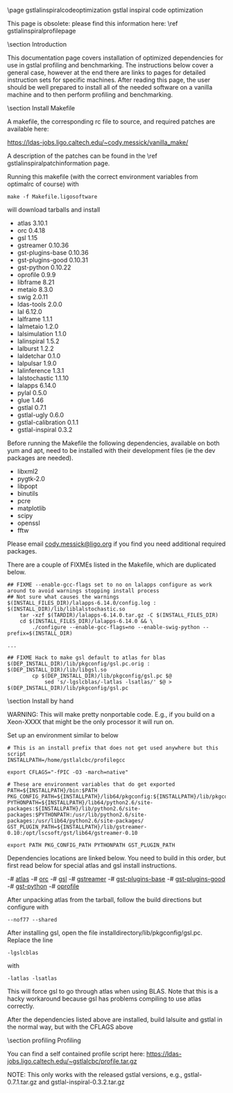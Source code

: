 \page gstlalinspiralcodeoptimization gstlal inspiral code optimization

This page is obsolete: please find this information here: \ref gstlalinspiralprofilepage

\section Introduction

This documentation page covers installation of optimized dependencies for use in gstlal profiling and benchmarking.  The instructions below cover a general case, however at the end there are links to pages for detailed instruction sets for specific machines.  After reading this page, the user should be well prepared to install all of the needed software on a vanilla machine and to then perform profiling and benchmarking.

\section Install Makefile

A makefile, the corresponding rc file to source, and required patches are available here:

https://ldas-jobs.ligo.caltech.edu/~cody.messick/vanilla_make/

A description of the patches can be found in the \ref gstlalinspiralpatchinformation page. 

Running this makefile (with the correct environment variables from optimalrc of course) with 

	make -f Makefile.ligosoftware

will download tarballs and install 

 - atlas 3.10.1
 - orc 0.4.18
 - gsl 1.15
 - gstreamer 0.10.36
 - gst-plugins-base 0.10.36
 - gst-plugins-good 0.10.31
 - gst-python 0.10.22
 - oprofile 0.9.9
 - libframe 8.21
 - metaio 8.3.0
 - swig 2.0.11
 - ldas-tools 2.0.0
 - lal 6.12.0
 - lalframe 1.1.1
 - lalmetaio 1.2.0
 - lalsimulation 1.1.0
 - lalinspiral 1.5.2
 - lalburst 1.2.2
 - laldetchar 0.1.0
 - lalpulsar 1.9.0
 - lalinference 1.3.1
 - lalstochastic 1.1.10
 - lalapps 6.14.0
 - pylal 0.5.0
 - glue 1.46
 - gstlal 0.7.1
 - gstlal-ugly 0.6.0
 - gstlal-calibration 0.1.1
 - gstlal-inspiral 0.3.2

Before running the Makefile the following dependencies, available on both yum and apt, need to be installed with their development files (ie the dev packages are needed).

 - libxml2
 - pygtk-2.0
 - libpopt
 - binutils
 - pcre
 - matplotlib
 - scipy
 - openssl
 - fftw

Please email cody.messick@ligo.org if you find you need additional required packages.

There are a couple of FIXMEs listed in the Makefile, which are duplicated below.

	## FIXME --enable-gcc-flags set to no on lalapps configure as work around to avoid warnings stopping install process
	## Not sure what causes the warnings
	$(INSTALL_FILES_DIR)/lalapps-6.14.0/config.log : $(INSTALL_DIR)/lib/liblalstochastic.so
		tar -xzf $(TARDIR)/lalapps-6.14.0.tar.gz -C $(INSTALL_FILES_DIR)
		cd $(INSTALL_FILES_DIR)/lalapps-6.14.0 && \
			./configure --enable-gcc-flags=no --enable-swig-python --prefix=$(INSTALL_DIR)

	...

	## FIXME Hack to make gsl default to atlas for blas
	$(DEP_INSTALL_DIR)/lib/pkgconfig/gsl.pc.orig : $(DEP_INSTALL_DIR)/lib/libgsl.so
			cp $(DEP_INSTALL_DIR)/lib/pkgconfig/gsl.pc $@ 
				sed 's/-lgslcblas/-latlas -lsatlas/' $@ > $(DEP_INSTALL_DIR)/lib/pkgconfig/gsl.pc

\section Install by hand

WARNING: This will make pretty nonportable code.  E.g., if you build on a
Xeon-XXXX that might be the only processor it will run on.

Set up an environment similar to below

	# This is an install prefix that does not get used anywhere but this script
	INSTALLPATH=/home/gstlalcbc/profilegcc

	export CFLAGS="-fPIC -O3 -march=native"

	# These are environment variables that do get exported
	PATH=${INSTALLPATH}/bin:$PATH
	PKG_CONFIG_PATH=${INSTALLPATH}/lib64/pkgconfig:${INSTALLPATH}/lib/pkgconfig:$PKG_CONFIG_PATH
	PYTHONPATH=${INSTALLPATH}/lib64/python2.6/site-packages:${INSTALLPATH}/lib/python2.6/site-packages:$PYTHONPATH:/usr/lib/python2.6/site-packages:/usr/lib64/python2.6/site-packages/
	GST_PLUGIN_PATH=${INSTALLPATH}/lib/gstreamer-0.10:/opt/lscsoft/gst/lib64/gstreamer-0.10

	export PATH PKG_CONFIG_PATH PYTHONPATH GST_PLUGIN_PATH

Dependencies locations are linked below.  You need to build in this order, but first read below for special atlas and gsl install instructions.

 -# <a href="http://downloads.sourceforge.net/project/math-atlas/Stable/3.10.1/atlas3.10.1.tar.bz2">atlas</a>
 -# <a href="http://gstreamer.freedesktop.org/src/orc/orc-0.4.18.tar.gz">orc</a>
 -# <a href="http://ftp.gnu.org/gnu/gsl/gsl-1.15.tar.gz">gsl</a>
 -# <a href="http://gstreamer.freedesktop.org/src/gstreamer/gstreamer-0.10.36.tar.gz">gstreamer</a>
 -# <a href="http://gstreamer.freedesktop.org/src/gst-plugins-base/gst-plugins-base-0.10.36.tar.gz">gst-plugins-base</a>
 -# <a href="http://gstreamer.freedesktop.org/src/gst-plugins-good/gst-plugins-good-0.10.31.tar.gz">gst-plugins-good</a>
 -# <a href="http://gstreamer.freedesktop.org/src/gst-python/gst-python-0.10.22.tar.gz">gst-python</a>
 -# <a href="http://prdownloads.sourceforge.net/oprofile/oprofile-0.9.9.tar.gz">oprofile</a>


After unpacking atlas from the tarball, follow the build directions but configure with

	--nof77 --shared

After installing gsl, open the file installdirectory/lib/pkgconfig/gsl.pc.  Replace the line

	-lgslcblas

with 

	-latlas -lsatlas

This will force gsl to go through atlas when using BLAS.  Note that this is a hacky workaround because gsl has problems compiling to use atlas correctly.

After the dependencies listed above are installed, build lalsuite and gstlal in the normal way, but with the CFLAGS above

\section profiling Profiling

 You can find a self contained profile script here: https://ldas-jobs.ligo.caltech.edu/~gstlalcbc/profile.tar.gz

NOTE: This only works with the released gstlal versions, e.g., gstlal-0.7.1.tar.gz and gstlal-inspiral-0.3.2.tar.gz
